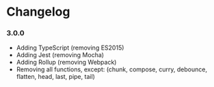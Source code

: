 # Changelog

### 3.0.0
- Adding TypeScript (removing ES2015)
- Adding Jest (removing Mocha)
- Adding Rollup (removing Webpack)
- Removing all functions, except: (chunk, compose, curry, debounce, flatten, head, last, pipe, tail)
